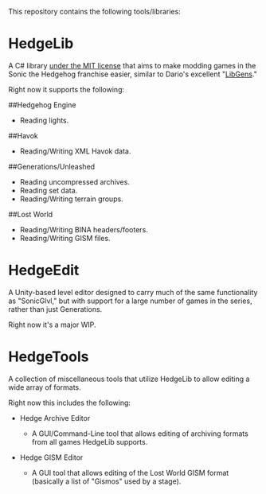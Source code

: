 This repository contains the following tools/libraries:

# HedgeLib
A C# library [under the MIT license](https://github.com/Radfordhound/HedgeLib/blob/master/License.txt) that aims to make modding games in the Sonic the Hedgehog franchise easier, similar to Dario's excellent "[LibGens](https://github.com/DarioSamo/libgens-sonicglvl)."

Right now it supports the following:

##Hedgehog Engine
- Reading lights.

##Havok
- Reading/Writing XML Havok data.

##Generations/Unleashed
- Reading uncompressed archives.
- Reading set data.
- Reading/Writing terrain groups.

##Lost World
- Reading/Writing BINA headers/footers.
- Reading/Writing GISM files.

# HedgeEdit
A Unity-based level editor designed to carry much of the same functionality as "SonicGlvl," but with support for a large number of games in the series, rather than just Generations.

Right now it's a major WIP.

# HedgeTools
A collection of miscellaneous tools that utilize HedgeLib to allow editing a wide array of formats.

Right now this includes the following:

- Hedge Archive Editor
  * A GUI/Command-Line tool that allows editing of archiving formats from all games HedgeLib supports.

- Hedge GISM Editor
  * A GUI tool that allows editing of the Lost World GISM format (basically a list of "Gismos" used by a stage).